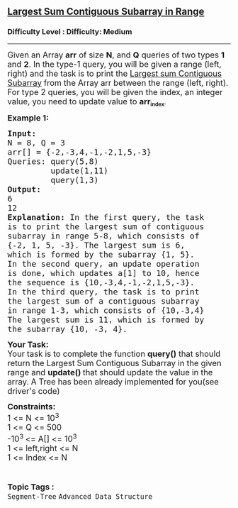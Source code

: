 <h2><a href="https://www.geeksforgeeks.org/problems/largest-sum-contiguous-subarray-in-range-1587115620/1?page=1&difficulty=Medium&status=unsolved&sortBy=accuracy">Largest Sum Contiguous Subarray in Range</a></h2><h3>Difficulty Level : Difficulty: Medium</h3><hr><div class="problems_problem_content__Xm_eO"><p><span style="font-size:18px">Given an Array <strong>arr</strong> of size <strong>N</strong>, and <strong>Q</strong> queries of two types <strong>1</strong> and <strong>2</strong>. In </span><span style="font-size:18px">the type-1</span><span style="font-size:18px"> query, you will be given a range (left, right) and </span><span style="font-size:18px">the task</span><span style="font-size:18px"> is to print the <a href="https://www.geeksforgeeks.org/maximum-subarray-sum-given-range/" rel="noopener">Largest sum Contiguous Subarray</a> from the Array arr between the range (left, right). For type 2 queries, you will be given </span><span style="font-size:18px">the index</span><span style="font-size:18px">, an integer value, you need to update value to </span><strong><span style="font-size:18px">arr</span></strong><strong><sub>index</sub></strong>.</p>

<p><span style="font-size:18px"><strong>Example 1:</strong></span></p>

<pre><span style="font-size:18px"><strong>Input:
</strong>N = 8, Q = 3
arr[] = {-2,-3,4,-1,-2,1,5,-3}
Queries: query(5,8)
&nbsp;        update(1,11)
&nbsp;        query(1,3)
<strong>Output:
</strong>6
12<strong>
Explanation: </strong>In the first query, the task
is to print the largest sum of contiguous
subarray in range 5-8, which consists of
{-2, 1, 5, -3}. The largest sum is 6,
which is formed by the subarray {1, 5}.
In the second query, an update operation
is done, which updates a[1] to 10, hence
the sequence is {10,-3,4,-1,-2,1,5,-3}. 
In the third query, the task is to print 
the largest sum of a contiguous subarray
in range 1-3, which consists of {10,-3,4}
The largest sum is 11, which is formed by
the subarray {10, -3, 4}.</span></pre>

<p><span style="font-size:18px"><strong>Your Task:</strong><br>
Your task is to complete the function <strong>query()</strong> that should return the Largest Sum Contiguous Subarray in the given range and <strong>update() </strong>that should update the value in the array. A Tree has been already implemented for you(see driver's code)</span></p>

<p><span style="font-size:18px"><strong>Constraints:</strong><br>
1 &lt;= N &lt;= 10<sup>3</sup><br>
1 &lt;= Q &lt;= 500<br>
-10<sup>3 </sup>&lt;= A[] &lt;= 10<sup>3</sup><br>
1 &lt;= left,right &lt;= N&nbsp;<br>
1 &lt;= Index &lt;= N</span></p>
</div><br><p><span style=font-size:18px><strong>Topic Tags : </strong><br><code>Segment-Tree</code>&nbsp;<code>Advanced Data Structure</code>&nbsp;